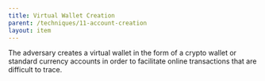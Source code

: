 ```yaml
---
title: Virtual Wallet Creation
parent: /techniques/11-account-creation
layout: item
---
```


<p>The adversary creates a virtual wallet in the form of a crypto wallet or standard currency accounts in order to facilitate online transactions that are difficult to trace.</p>
